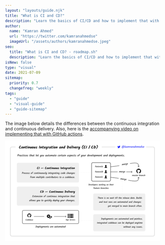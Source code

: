 ```yaml
---
layout: "layouts/guide.njk"
title: "What is CI and CD?"
description: "Learn the basics of CI/CD and how to implement that with GitHub Actions."
author:
  name: "Kamran Ahmed"
  url: "https://twitter.com/kamranahmedse"
  imageUrl: "/assets/authors/kamranahmedse.jpeg"
seo:
  title: "What is CI and CD? - roadmap.sh"
  description: "Learn the basics of CI/CD and how to implement that with GitHub Actions."
isNew: false
type: "visual"
date: 2021-07-09
sitemap:
  priority: 0.7
  changefreq: "weekly"
tags:
  - "guide"
  - "visual-guide"
  - "guide-sitemap"
---
```


The image below details the differences between the continuous integration and continuous delivery. Also, here is the [accompanying video on implementing that with GitHub actions](https://www.youtube.com/watch?v=nyKZTKQS_EQ).

[![](/assets/guides/ci-cd.png)](/assets/guides/ci-cd.png)


